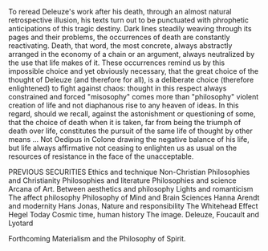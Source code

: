 To reread Deleuze's work after his death, through an almost natural retrospective illusion, his texts turn out to be punctuated with phrophetic anticipations of this tragic destiny. Dark lines steadily weaving through its pages and their problems, the occurrences of death are constantly reactivating. Death, that word, the most concrete, always abstractly arranged in the economy of a chain or an argument, always neutralized by the use that life makes of it. These occurrences remind us by this impossible choice and yet obviously necessary, that the great choice of the thought of Deleuze (and therefore for all), is a deliberate choice (therefore enlightened) to fight against chaos: thought in this respect always constrained and forced "misosophy" comes more than "philosophy" violent creation of life and not diaphanous rise to any heaven of ideas. In this regard, should we recall, against the astonishment or questioning of some, that the choice of death when it is taken, far from being the triumph of death over life, constitutes the pursuit of the same life of thought by other means ... Not Oedipus in Colone drawing the negative balance of his life, but life always affirmative not ceasing to enlighten us as usual on the resources of resistance in the face of the unacceptable.

PREVIOUS SECURITIES
Ethics and technique
Non-Christian Philosophies and Christianity
Philosophies and literature
Philosophies and science
Arcana of Art. Between aesthetics and philosophy
Lights and romanticism
The affect philosophy
Philosophy of Mind and Brain Sciences
Hanna Arendt and modernity
Hans Jonas, Nature and responsibility
The Whitehead Effect
Hegel Today
Cosmic time, human history
The image. Deleuze, Foucault and Lyotard

Forthcoming
Materialism and the Philosophy of Spirit.
